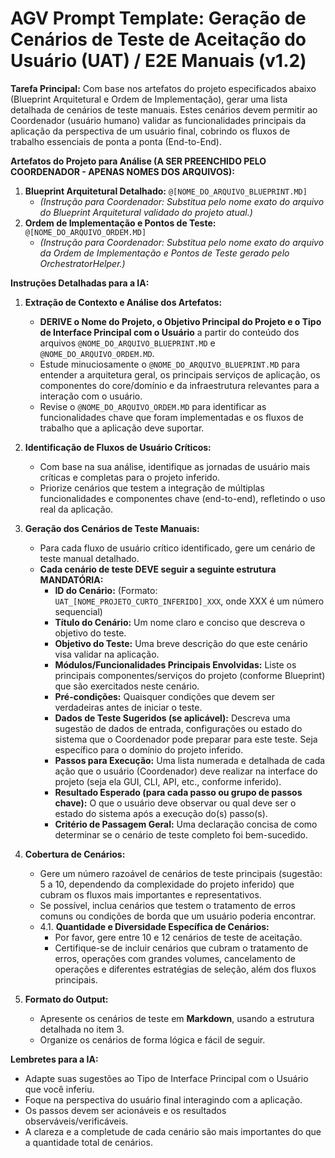 # AGV Prompt Template: Geração de Cenários de Teste de Aceitação do Usuário (UAT) / E2E Manuais (v1.2)

**Tarefa Principal:** Com base nos artefatos do projeto especificados abaixo (Blueprint Arquitetural e Ordem de Implementação), gerar uma lista detalhada de cenários de teste manuais. Estes cenários devem permitir ao Coordenador (usuário humano) validar as funcionalidades principais da aplicação da perspectiva de um usuário final, cobrindo os fluxos de trabalho essenciais de ponta a ponta (End-to-End).

**Artefatos do Projeto para Análise (A SER PREENCHIDO PELO COORDENADOR - APENAS NOMES DOS ARQUIVOS):**

1.  **Blueprint Arquitetural Detalhado:** `@[NOME_DO_ARQUIVO_BLUEPRINT.MD]`
    *   *(Instrução para Coordenador: Substitua pelo nome exato do arquivo do Blueprint Arquitetural validado do projeto atual.)*
2.  **Ordem de Implementação e Pontos de Teste:** `@[NOME_DO_ARQUIVO_ORDEM.MD]`
    *   *(Instrução para Coordenador: Substitua pelo nome exato do arquivo da Ordem de Implementação e Pontos de Teste gerado pelo OrchestratorHelper.)*

**Instruções Detalhadas para a IA:**

1.  **Extração de Contexto e Análise dos Artefatos:**
    *   **DERIVE o Nome do Projeto, o Objetivo Principal do Projeto e o Tipo de Interface Principal com o Usuário** a partir do conteúdo dos arquivos `@NOME_DO_ARQUIVO_BLUEPRINT.MD` e `@NOME_DO_ARQUIVO_ORDEM.MD`.
    *   Estude minuciosamente o `@NOME_DO_ARQUIVO_BLUEPRINT.MD` para entender a arquitetura geral, os principais serviços de aplicação, os componentes do core/domínio e da infraestrutura relevantes para a interação com o usuário.
    *   Revise o `@NOME_DO_ARQUIVO_ORDEM.MD` para identificar as funcionalidades chave que foram implementadas e os fluxos de trabalho que a aplicação deve suportar.

2.  **Identificação de Fluxos de Usuário Críticos:**
    *   Com base na sua análise, identifique as jornadas de usuário mais críticas e completas para o projeto inferido.
    *   Priorize cenários que testem a integração de múltiplas funcionalidades e componentes chave (end-to-end), refletindo o uso real da aplicação.

3.  **Geração dos Cenários de Teste Manuais:**
    *   Para cada fluxo de usuário crítico identificado, gere um cenário de teste manual detalhado.
    *   **Cada cenário de teste DEVE seguir a seguinte estrutura MANDATÓRIA:**
        *   **ID do Cenário:** (Formato: `UAT_[NOME_PROJETO_CURTO_INFERIDO]_XXX`, onde XXX é um número sequencial)
        *   **Título do Cenário:** Um nome claro e conciso que descreva o objetivo do teste.
        *   **Objetivo do Teste:** Uma breve descrição do que este cenário visa validar na aplicação.
        *   **Módulos/Funcionalidades Principais Envolvidas:** Liste os principais componentes/serviços do projeto (conforme Blueprint) que são exercitados neste cenário.
        *   **Pré-condições:** Quaisquer condições que devem ser verdadeiras antes de iniciar o teste.
        *   **Dados de Teste Sugeridos (se aplicável):** Descreva uma sugestão de dados de entrada, configurações ou estado do sistema que o Coordenador pode preparar para este teste. Seja específico para o domínio do projeto inferido.
        *   **Passos para Execução:** Uma lista numerada e detalhada de cada ação que o usuário (Coordenador) deve realizar na interface do projeto (seja ela GUI, CLI, API, etc., conforme inferido).
        *   **Resultado Esperado (para cada passo ou grupo de passos chave):** O que o usuário deve observar ou qual deve ser o estado do sistema após a execução do(s) passo(s).
        *   **Critério de Passagem Geral:** Uma declaração concisa de como determinar se o cenário de teste completo foi bem-sucedido.

4.  **Cobertura de Cenários:**
    *   Gere um número razoável de cenários de teste principais (sugestão: 5 a 10, dependendo da complexidade do projeto inferido) que cubram os fluxos mais importantes e representativos.
    *   Se possível, inclua cenários que testem o tratamento de erros comuns ou condições de borda que um usuário poderia encontrar.
    *   4.1.  **Quantidade e Diversidade Específica de Cenários:**
        *   Por favor, gere entre 10 e 12 cenários de teste de aceitação.
        *   Certifique-se de incluir cenários que cubram o tratamento de erros, operações com grandes volumes, cancelamento de operações e diferentes estratégias de seleção, além dos fluxos principais.

5.  **Formato do Output:**
    *   Apresente os cenários de teste em **Markdown**, usando a estrutura detalhada no item 3.
    *   Organize os cenários de forma lógica e fácil de seguir.

**Lembretes para a IA:**
*   Adapte suas sugestões ao Tipo de Interface Principal com o Usuário que você inferiu.
*   Foque na perspectiva do usuário final interagindo com a aplicação.
*   Os passos devem ser acionáveis e os resultados observáveis/verificáveis.
*   A clareza e a completude de cada cenário são mais importantes do que a quantidade total de cenários.